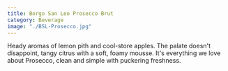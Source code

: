 ```yaml
---
title: Borgo San Leo Prosecco Brut
category: Beverage
image: "./BSL-Prosecco.jpg"
---
```


Heady aromas of lemon pith and cool-store apples. The palate doesn't disappoint, tangy citrus with a soft, foamy mousse. <!-- end --> It's everything we love about Prosecco, clean and simple with  puckering freshness.